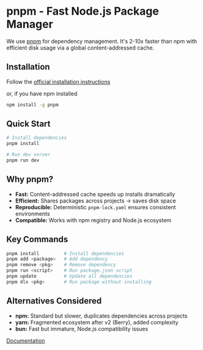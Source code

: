 # pnpm - Fast Node.js Package Manager

We use [pnpm](https://pnpm.io/) for dependency management. It's 2-10x faster than npm with efficient disk usage via a global content-addressed cache.

## Installation

Follow the [official installation instructions](https://pnpm.io/installation)

or, if you have npm installed

```bash
npm install -g pnpm
```

## Quick Start

```bash
# Install dependencies
pnpm install

# Run dev server
pnpm run dev
```

## Why pnpm?

- **Fast:** Content-addressed cache speeds up installs dramatically
- **Efficient:** Shares packages across projects -> saves disk space
- **Reproducible:** Deterministic `pnpm-lock.yaml` ensures consistent environments
- **Compatible:** Works with npm registry and Node.js ecosystem

## Key Commands

```bash
pnpm install         # Install dependencies
pnpm add <package>   # Add dependency
pnpm remove <pkg>    # Remove dependency
pnpm run <script>    # Run package.json script
pnpm update          # Update all dependencies
pnpm dlx <pkg>       # Run package without installing
```

## Alternatives Considered

- **npm:** Standard but slower, duplicates dependencies across projects
- **yarn:** Fragmented ecosystem after v2 (Berry), added complexity
- **bun:** Fast but immature, Node.js compatibility issues

[Documentation](https://pnpm.io/)